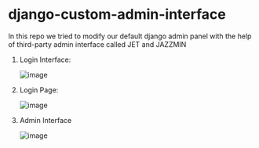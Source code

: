 # django-custom-admin-interface
In this repo we tried to modify our default django admin panel with the help of third-party admin interface called JET and JAZZMIN

1. Login Interface:
   
   ![image](https://github.com/Habib16051/django-custom-admin-interface/assets/39822204/ce14ca06-93d2-4698-8254-f051e441c2be)

2. Login Page:

   ![image](https://github.com/Habib16051/django-custom-admin-interface/assets/39822204/6bcc539a-0167-4f75-88b8-6b7c1a51790c)

3. Admin Interface

   ![image](https://github.com/Habib16051/django-custom-admin-interface/assets/39822204/3b4349df-dd20-41d3-9c93-584cde01d7d7)



